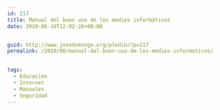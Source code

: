 ```yaml
---
id: 217
title: Manual del buen uso de los medios informáticos
date: 2010-06-18T12:02:26+00:00


guid: http://www.josedomingo.org/pledin/?p=217
permalink: /2010/06/manual-del-buen-uso-de-los-medios-informaticos/

  
tags:
  - Educación
  - Internet
  - Manuales
  - Seguridad
---
```

